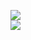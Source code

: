 [![](https://img.shields.io/badge/Made%20With-Github%20Spray-lightgrey.svg?style=for-the-badge&logo=github)](https://github.com/Annihil/github-spray#10698)  
[![](https://i.imgur.com/2DrTn0Z.gif)](https://github.com/Annihil/github-spray)